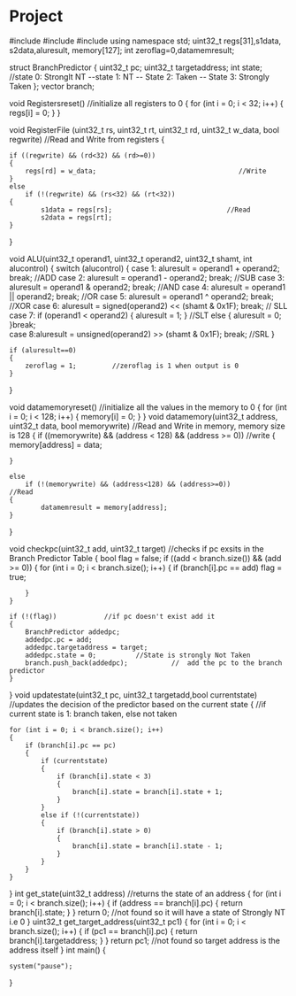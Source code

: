 # Project
#include <iostream>
#include <string>
#include <vector>
using namespace std;
uint32_t regs[31],s1data, s2data,aluresult, memory[127];
int zeroflag=0,datamemresult;


struct BranchPredictor
{
	uint32_t pc;
	uint32_t targetaddress;
	int state;      //state 0: Stronglt NT --state 1: NT -- State 2: Taken -- State 3: Strongly Taken
};
vector <BranchPredictor> branch;

void Registersreset()                              //initialize all registers to 0
{
	for (int i = 0; i < 32; i++)
	{
		regs[i] = 0;
	}
}

void RegisterFile (uint32_t rs, uint32_t rt, uint32_t rd, uint32_t w_data, bool regwrite)    //Read and Write from registers
{
	
	if ((regwrite) && (rd<32) && (rd>=0))
	{
		regs[rd] = w_data;                                    //Write
	}
	else
		if (!(regwrite) && (rs<32) && (rt<32))
	{
			s1data = regs[rs];                             //Read
			s2data = regs[rt];
	}
}

void ALU(uint32_t operand1, uint32_t operand2, uint32_t shamt, int alucontrol)
{
	switch (alucontrol)
	{
	case 1: aluresult = operand1 + operand2; break;                 //ADD
	case 2: aluresult = operand1 - operand2; break;                 //SUB
	case 3: aluresult = operand1 & operand2; break;                 //AND
	case 4: aluresult = operand1 || operand2; break;                //OR
	case 5: aluresult = operand1 ^ operand2; break;                //XOR
	case 6: aluresult = signed(operand2) << (shamt & 0x1F); break; // SLL
	case 7: if (operand1 < operand2) { aluresult = 1; }             //SLT
			else { aluresult = 0; }break;                           
	case 8:aluresult = unsigned(operand2) >> (shamt & 0x1F); break; //SRL
	}

	if (aluresult==0)
	{
		zeroflag = 1;         //zeroflag is 1 when output is 0
	}
}

void datamemoryreset()                   //initialize all the values in the memory to 0
{
	for (int i = 0; i < 128; i++)
	{
		memory[i] = 0;
	}
}
void datamemory(uint32_t address, uint32_t data, bool memorywrite)             //Read and Write in memory, memory size is 128
{
	if ((memorywrite) && (address < 128) && (address >= 0))        //write 
	{
		memory[address] = data;
		
	}

	else
		if (!(memorywrite) && (address<128) && (address>=0))          //Read
	{
			datamemresult = memory[address];
	}
}

void checkpc(uint32_t add, uint32_t target)         //checks if pc exsits in the Branch Predictor Table 
{
	bool flag = false;
	if ((add < branch.size()) && (add >= 0))
	{
		for (int i = 0; i < branch.size(); i++)
		{
			if (branch[i].pc == add)
				flag = true;

		}
	}

	if (!(flag))            //if pc doesn't exist add it
	{
		BranchPredictor addedpc;
		addedpc.pc = add;
		addedpc.targetaddress = target;
		addedpc.state = 0;          //State is strongly Not Taken
		branch.push_back(addedpc);           //  add the pc to the branch predictor
	}


}
void updatestate(uint32_t pc, uint32_t targetadd,bool currentstate)   //updates the decision of the predictor based on the current state 
{ //if current state is 1: branch taken, else not taken
	

	for (int i = 0; i < branch.size(); i++)
	{
		if (branch[i].pc == pc)
		{
			if (currentstate)
			{
				if (branch[i].state < 3)
				{
					branch[i].state = branch[i].state + 1;
				}
			}
			else if (!(currentstate))
			{
				if (branch[i].state > 0)
				{
					branch[i].state = branch[i].state - 1;
				}
			}
		}
	}
}
int get_state(uint32_t address)      //returns the state of an address
{
	for (int i = 0; i < branch.size(); i++)
	{
		if (address == branch[i].pc)
		{
			return branch[i].state;
		}
	}
	return 0;      //not found so it will have a state of Strongly NT i.e 0
}
uint32_t get_target_address(uint32_t pc1)
{
	for (int i = 0; i < branch.size(); i++)
	{
		if (pc1 == branch[i].pc)
		{
			return branch[i].targetaddress;
		}
	}
	return pc1;  //not found so target address is the address itself
}
int main()
{
	
	system("pause");

}
